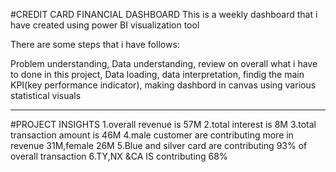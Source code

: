 #CREDIT CARD FINANCIAL DASHBOARD
 This is a weekly dashboard that i have created using power BI visualization tool

There are some steps that i have follows:

   Problem understanding,
   Data understanding,
   review on overall  what i have to done in this project,
   Data loading,
   data interpretation,
   findig the main KPI(key performance indicator),
   making dashbord in canvas using various statistical visuals
*********************************************************************************************
#PROJECT INSIGHTS
1.overall revenue is 57M
2.total interest is 8M
3.total transaction amount is 46M
4.male customer are contributing more in revenue 31M,female 26M
5.Blue and silver card are contributing 93% of overall transaction
6.TY,NX &CA IS contributing 68%
